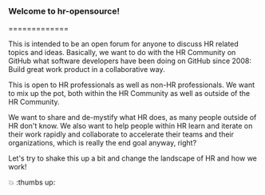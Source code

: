 ### Welcome to hr-opensource!
=============

This is intended to be an open forum for anyone to discuss HR related topics and ideas. Basically, we want to do with the HR Community on GitHub what software developers have been doing on GitHub since 2008: Build great work product in a collaborative way.  

This is open to HR professionals as well as non-HR professionals. We want to mix up the pot, both within the HR Community as well as outside of the HR Community. 

We want to share and de-mystify what HR does, as many people outside of HR don't know. We also want to help people within HR learn and iterate on their work rapidly and collaborate to accelerate their teams and their organizations, which is really the end goal anyway, right? 

Let's try to shake this up a bit and change the landscape of HR and how we work!

:boom: :thumbs up: 


